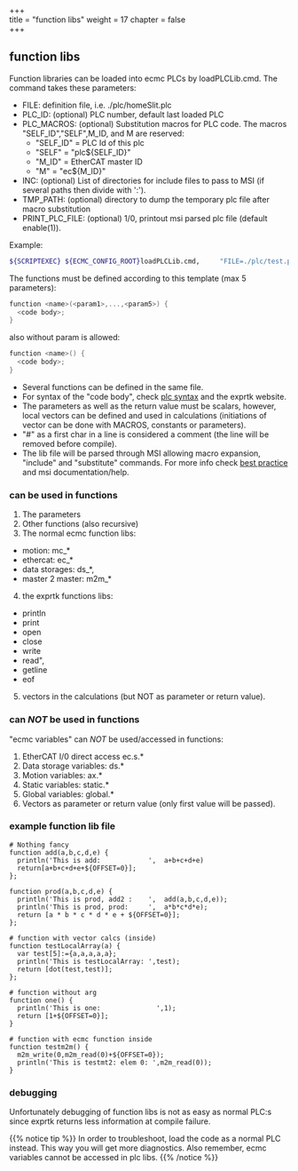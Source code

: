 +++  
title = "function libs"
weight = 17
chapter = false  
+++

## function libs
Function libraries can be loaded into ecmc PLCs by loadPLCLib.cmd. The command takes these parameters:
* FILE: definition file, i.e. ./plc/homeSlit.plc
* PLC_ID: (optional) PLC number, default last loaded PLC
* PLC_MACROS: (optional) Substitution macros for PLC code. The macros "SELF_ID","SELF",M_ID, and M are reserved:
  - "SELF_ID" = PLC Id of this plc
  - "SELF"    = "plc${SELF_ID}"
  - "M_ID"    = EtherCAT master ID
  - "M"       = "ec${M_ID}"
* INC: (optional) List of directories for include files to pass to MSI (if several paths then divide with ':').
* TMP_PATH: (optional) directory to dump the temporary plc file after macro substitution
* PRINT_PLC_FILE: (optional) 1/0, printout msi parsed plc file (default enable(1)).

Example:
```bash
${SCRIPTEXEC} ${ECMC_CONFIG_ROOT}loadPLCLib.cmd,     "FILE=./plc/test.plc_lib, PLC_MACROS='OFFSET=3'"
```

The functions must be defined according to this template (max 5 parameters):
```C
function <name>(<param1>,...,<param5>) {
  <code body>;
}
```

also without param is allowed:
```C
function <name>() {
  <code body>;
}
```

* Several functions can be defined in the same file.
* For syntax of the "code body", check [plc syntax](../syntax) and the exprtk website.
* The parameters as well as the return value must be scalars, however, local vectors can be defined and used in calculations (initiations of vector can be done with MACROS, constants or parameters).
* "#" as a first char in a line is considered a comment (the line will be removed before compile).
* The lib file will be parsed through MSI allowing macro expansion, "include" and "substitute" commands. For more info check [best practice](../best_practice) and msi documentation/help.

### can be used in functions
1. The parameters
2. Other functions (also recursive)
3. The normal ecmc function libs:
  * motion: mc_*
  * ethercat: ec_*
  * data storages: ds_*,
  * master 2 master: m2m_*
4. the exprtk functions libs:
  * println
  * print
  * open
  * close
  * write
  * read",  
  * getline
  * eof
 5. vectors in the calculations (but NOT as parameter or return value).

### can _NOT_ be used in functions
"ecmc variables" can _NOT_ be  used/accessed in functions:
1. EtherCAT I/0 direct access ec<mid>.s<sid>.*
2. Data storage variables: ds.*
3. Motion variables: ax<axid>.*
4. Static variables: static.*
5. Global variables: global.*
6. Vectors as parameter or return value (only first value will be passed).

### example function lib file
```
# Nothing fancy
function add(a,b,c,d,e) {
  println('This is add:            ',  a+b+c+d+e)
  return[a+b+c+d+e+${OFFSET=0}];
};

function prod(a,b,c,d,e) {  
  println('This is prod, add2 :    ',  add(a,b,c,d,e));
  println('This is prod, prod:     ',  a*b*c*d*e);
  return [a * b * c * d * e + ${OFFSET=0}];
};

# function with vector calcs (inside)
function testLocalArray(a) {
  var test[5]:={a,a,a,a,a};
  println('This is testLocalArray: ',test);
  return [dot(test,test)];
};

# function without arg
function one() {
  println('This is one:              ',1);
  return [1+${OFFSET=0}];
}

# function with ecmc function inside
function testm2m() {
  m2m_write(0,m2m_read(0)+${OFFSET=0});
  println('This is testmt2: elem 0: ',m2m_read(0));
}
```

### debugging
Unfortunately debugging of function libs is not as easy as normal PLC:s since exprtk returns less information at compile failure.

{{% notice tip %}}
In order to troubleshoot, load the code as a normal PLC instead. This way you will get more diagnostics. Also remember, ecmc variables cannot be accessed in plc libs.
{{% /notice %}}
